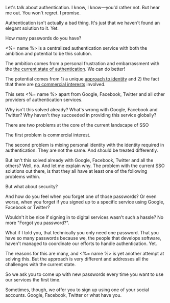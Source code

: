 Let's talk about authentication. I know, I know&mdash;you'd rather not. But hear me out. You won't regret. I promise.

Authentication isn't actually a bad thing. It's just that we haven't found an elegant solution to it. Yet.

How many passwords do you have?

<%= name %> is a centralized authentication service with both the ambition and potential to be this solution.

The ambition comes from a personal frustration and embarrassment with the [the current state of authentication](<%= about_current_state_of_authentication_path %>). We can do better!

The potential comes from 1) a unique [approach to identity](<%= about_approach_to_identity_path %>) and 2) the fact that there are [no commercial interests](<%= about_non_profit_path %>) involved.

This sets <%= name %> apart from Google, Facebook, Twitter and all other providers of authentication services.



Why isn't this solved already? What's wrong with Google, Facebook and Twitter? Why haven't they succeeded in providing this service globally?

There are two problems at the core of the current landscape of SSO

The first problem is commercial interest.

The second problem is mixing personal identity with the identity required in authentication. They are not the same. And should be treated differently.


But isn't this solved already with Google, Facebook, Twitter and all the others? Well, no. And let me explain why. The problem with the current SSO solutions out there, is that they all have at least one of the following problems within.


But what about security? 

And how do you feel when you forget one of those passwords? Or even worse, when you forget if you signed up to a specific service using Google, Facebook or Twitter?



Wouldn't it be nice if signing in to digital services wasn't such a hassle? No more "Forgot you password?".

What if I told you, that technically you only need one password. That you have so many passwords because we, the people that develops software, haven't managed to coordinate our efforts to handle authentication. Yet.

The reasons for this are many, and <%= name %> is yet another attempt at solving this. But the approach is very different and addresses all the challenges with the current state.

So we ask you to come up with new passwords every time you want to use our services the first time.

Sometimes, though, we offer you to sign up using one of your social accounts. Google, Facebook, Twitter or what have you.
